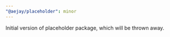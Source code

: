```yaml
---
"@aejay/placeholder": minor
---
```


Initial version of placeholder package, which will be thrown away.
